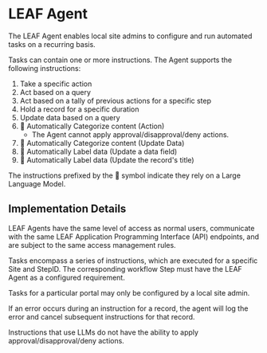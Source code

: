 # LEAF Agent

The LEAF Agent enables local site admins to configure and run automated tasks on a recurring basis.

Tasks can contain one or more instructions. The Agent supports the following instructions:
1. Take a specific action
2. Act based on a query
3. Act based on a tally of previous actions for a specific step
4. Hold a record for a specific duration
5. Update data based on a query
6. 🤖 Automatically Categorize content (Action)
    - The Agent cannot apply approval/disapproval/deny actions.
7. 🤖 Automatically Categorize content (Update Data)
8. 🤖 Automatically Label data (Update a data field)
9. 🤖 Automatically Label data (Update the record's title)

The instructions prefixed by the 🤖 symbol indicate they rely on a Large Language Model.

## Implementation Details

LEAF Agents have the same level of access as normal users, communicate with the same LEAF Application Programming Interface (API) endpoints, and are subject to the same access management rules.

Tasks encompass a series of instructions, which are executed for a specific Site and StepID. The corresponding workflow Step must have the LEAF Agent as a configured requirement.

Tasks for a particular portal may only be configured by a local site admin.

If an error occurs during an instruction for a record, the agent will log the error and cancel subsequent instructions for that record.

Instructions that use LLMs do not have the ability to apply approval/disapproval/deny actions.
